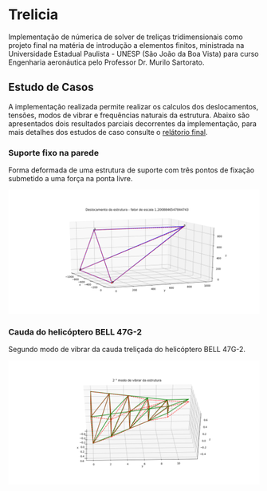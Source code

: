 # Trelicia
Implementação de númerica de solver de treliças tridimensionais como projeto final na matéria de introdução a elementos finitos, ministrada na Universidade Estadual Paulista - UNESP (São João da Boa Vista) para curso Engenharia aeronáutica pelo Professor Dr. Murilo Sartorato.

## Estudo de Casos
A implementação realizada permite realizar os calculos dos deslocamentos, tensões, modos de vibrar e frequências naturais da estrutura. Abaixo são apresentados dois resultados parciais decorrentes da implementação, para mais detalhes dos estudos de caso consulte o [relátorio final](https://github.com/marcy3ait/Trelicia/blob/master/Relatorio_Elementos_Finitos.pdf).

### Suporte fixo na parede
Forma deformada de uma estrutura de suporte com três pontos de fixação submetido a uma força na ponta livre.

<p align="center">
  <img src="https://github.com/marcy3ait/Trelicia/blob/master/img/Plote_dos_deslocamentos_hibbler.png" width="650" title="Suporte fixo na parede">
  
</p>

### Cauda do helicóptero BELL 47G-2
Segundo modo de vibrar da cauda treliçada do helicóptero BELL 47G-2.

<p align="center">
  <img src="https://github.com/marcy3ait/Trelicia/blob/master/img/Plote_dos_modos_de_vibrar_da_estrutura-1_bell_modo1.png" width="650" title="Cauda do helicóptero BELL 47G-2">
 
</p>

